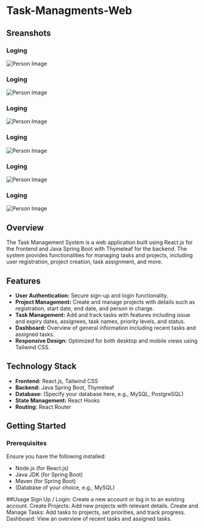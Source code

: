 # Task-Managments-Web

## Sreanshots

### Loging
![Person Image](https://github.com/muthasirMohamet/Task-Managments-Web/blob/main/login.png)
### Loging
![Person Image](https://github.com/muthasirMohamet/Task-Managments-Web/blob/main/signup.png)
### Loging
![Person Image](https://github.com/muthasirMohamet/Task-Managments-Web/blob/main/dashboard.png)
### Loging
![Person Image](https://github.com/muthasirMohamet/Task-Managments-Web/blob/main/project.png)
### Loging
![Person Image](https://github.com/muthasirMohamet/Task-Managments-Web/blob/main/task.png)
### Loging
![Person Image](https://github.com/muthasirMohamet/Task-Managments-Web/blob/main/person.png)


## Overview

The Task Management System is a web application built using React.js for the frontend and Java Spring Boot with Thymeleaf for the backend. The system provides functionalities for managing tasks and projects, including user registration, project creation, task assignment, and more.

## Features

- **User Authentication:** Secure sign-up and login functionality.
- **Project Management:** Create and manage projects with details such as registration, start date, end date, and person in charge.
- **Task Management:** Add and track tasks with features including issue and expiry dates, assignees, task names, priority levels, and status.
- **Dashboard:** Overview of general information including recent tasks and assigned tasks.
- **Responsive Design:** Optimized for both desktop and mobile views using Tailwind CSS.

## Technology Stack

- **Frontend:** React.js, Tailwind CSS
- **Backend:** Java Spring Boot, Thymeleaf
- **Database:** (Specify your database here, e.g., MySQL, PostgreSQL)
- **State Management:** React Hooks
- **Routing:** React Router

## Getting Started

### Prerequisites

Ensure you have the following installed:

- Node.js (for React.js)
- Java JDK (for Spring Boot)
- Maven (for Spring Boot)
- (Database of your choice, e.g., MySQL)

##Usage
Sign Up / Login: Create a new account or log in to an existing account.
Create Projects: Add new projects with relevant details.
Create and Manage Tasks: Add tasks to projects, set priorities, and track progress.
Dashboard: View an overview of recent tasks and assigned tasks.
